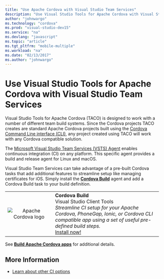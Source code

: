 ```yaml
---
title: "Use Apache Cordova with Visual Studio Team Services"
description: "Use Visual Studio Tools for Apache Cordova with Visual Studio Team Services"
author: "johnwargo"
ms.technology: "cordova"
ms.prod: "visual-studio-dev15"
ms.service: "na"
ms.devlang: "javascript"
ms.topic: "article"
ms.tgt_pltfrm: "mobile-multiple"
ms.workload: "na"
ms.date: "02/13/2017"
ms.author: "johnwargo"
---
```


# Use Visual Studio Tools for Apache Cordova with Visual Studio Team Services

Visual Studio Tools for Apache Cordova (TACO) is designed to work with a number of different team build systems. Since the Cordova projects TACO creates are standard Apache Cordova projects built using the [Cordova Command Line interface (CLI)](http://go.microsoft.com/fwlink/?LinkID=533773), any project created using TACO will work with any Cordova compatible solution.

The [Microsoft Visual Studio Team Services (VSTS) Agent](https://github.com/Microsoft/vsts-agent/blob/master/README.md) enables continuous integration (CI) on any platform. This specific agent provides a build and release agent for Linux and macOS.

Visual Studio Team Services can take advantage of a pre-built Cordova tasks that add additional features to streamline setup like managing certificates for iOS. Simply install the **[Cordova Build](http://go.microsoft.com/fwlink/?LinkID=691188)** agent and add a Cordova Build task to your build definition.

<p>
<table style="width: 100%; border-style: none;"><tr>
<td style="width: 140px; text-align: center;"><img src="https://raw.githubusercontent.com/Microsoft/vsts-cordova-tasks/master/docs/media/misc/cordova_logo_white_purple.png" alt="Apache Cordova logo" /></td>
<td><strong>Cordova Build</strong><br />
Visual Studio Client Tools<br />
<i>Streamline CI setup for your Apache Cordova, PhoneGap, Ionic, or Cordova CLI compatible app using a set of useful pre-defined build steps.</i><br />
<a href="http://go.microsoft.com/fwlink/?LinkID=691188">Install now!</a>
</td>
</tr></table>
</p>

See **[Build Apache Cordova apps](http://go.microsoft.com/fwlink/?LinkID=691186)** for additional details.

## More Information

+	[Learn about other CI options](ci-guide.md)
